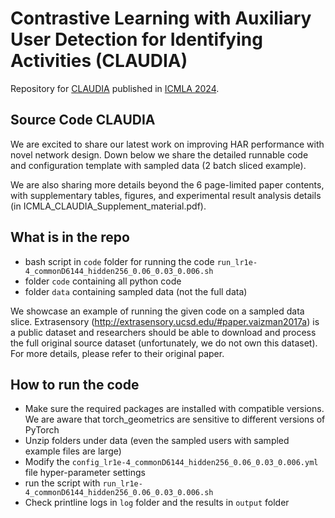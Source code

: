 # Contrastive Learning with Auxiliary User Detection for Identifying Activities (CLAUDIA)

Repository for [CLAUDIA](https://scholar.google.com/scholar_url?url=https://arxiv.org/abs/2410.21300&hl=en&sa=T&oi=gsb&ct=res&cd=0&d=17472837782269094928&ei=Rv9EZ-D8Me3Iy9YPxOOLgAs&scisig=AFWwaeboGNVRtricikS6R7Jq0j-P) published in [ICMLA 2024](https://www.icmla-conference.org/icmla24/index.php). 

## Source Code CLAUDIA

We are excited to share our latest work on improving HAR performance with novel network design. Down below we share the detailed runnable code and configuration template with sampled data (2 batch sliced example).

We are also sharing more details beyond the 6 page-limited paper contents, with supplementary tables, figures, and experimental result analysis details (in ICMLA_CLAUDIA_Supplement_material.pdf). 

## What is in the repo
- bash script in ``code`` folder for running the code ``run_lr1e-4_commonD6144_hidden256_0.06_0.03_0.006.sh``
- folder ``code`` containing all python code
- folder ``data`` containing sampled data (not the full data)

We showcase an example of running the given code on a sampled data slice. Extrasensory (http://extrasensory.ucsd.edu/#paper.vaizman2017a) is a public dataset and researchers should be able to download and process the full original source dataset (unfortunately, we do not own this dataset). For more details, please refer to their original paper.

## How to run the code
- Make sure the required packages are installed with compatible versions. We are aware that torch_geometrics are sensitive to different versions of PyTorch
- Unzip folders under data (even the sampled users with sampled example files are large)
- Modify the ``config_lr1e-4_commonD6144_hidden256_0.06_0.03_0.006.yml`` file hyper-parameter settings
- run the script with ``run_lr1e-4_commonD6144_hidden256_0.06_0.03_0.006.sh``
- Check printline logs in ``log`` folder and the results in ``output`` folder
